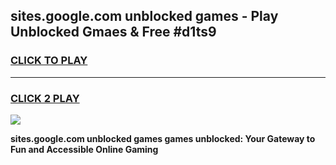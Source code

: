 
## sites.google.com unblocked games - Play Unblocked Gmaes & Free #d1ts9
<h3>
<a href="https://premium.freeplayer.one?title=sites.google.com_unblocked_games&ref=01M">CLICK TO PLAY</a></h3>
<hr>

<h3>
<a href="https://premium.freeplayer.one?title=sites.google.com_unblocked_games&ref=01M">CLICK 2 PLAY</a>
  
</h3>

<a href="https://premium.freeplayer.one?title=sites.google.com_unblocked_games&ref=01M"><img src="https://clearcache.store/games.png"></a>


**sites.google.com unblocked games games unblocked: Your Gateway to Fun and Accessible Online Gaming**
